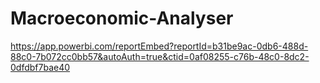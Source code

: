 # Macroeconomic-Analyser

https://app.powerbi.com/reportEmbed?reportId=b31be9ac-0db6-488d-88c0-7b072cc0bb57&autoAuth=true&ctid=0af08255-c76b-48c0-8dc2-0dfdbf7bae40
